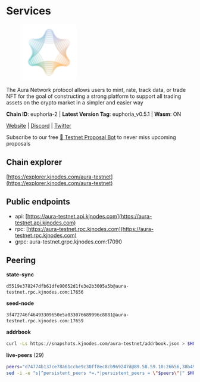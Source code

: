 # Services

<figure><img src="https://raw.githubusercontent.com/kj89/cosmos-images/main/logos/aura.png" width="150" alt=""><figcaption></figcaption></figure>

The Aura Network protocol allows users to mint, rate, track data,  or trade NFT for the goal of constructing a strong platform to  support all trading assets on the crypto market in a simpler and easier way

**Chain ID**: euphoria-2 | **Latest Version Tag**: euphoria_v0.5.1 | **Wasm**: ON

[Website](https://aura.network) | [Discord](https://discord.gg/hpvF5QcWRf) | [Twitter](https://twitter.com/AuraNetworkHQ)



Subscribe to our free [🤖 Testnet Proposal Bot](https://t.me/kjnodes_testnet_proposal_bot) to never miss upcoming proposals


## Chain explorer
[https://explorer.kjnodes.com/aura-testnet](https://explorer.kjnodes.com/aura-testnet)

## Public endpoints

* api: [https://aura-testnet.api.kjnodes.com](https://aura-testnet.api.kjnodes.com)
* rpc: [https://aura-testnet.rpc.kjnodes.com](https://aura-testnet.rpc.kjnodes.com)
* grpc: aura-testnet.grpc.kjnodes.com:17090

## Peering

**state-sync**

```text
d5519e378247dfb61dfe90652d1fe3e2b3005a5b@aura-testnet.rpc.kjnodes.com:17656
```

**seed-node**

```text
3f472746f46493309650e5a033076689996c8881@aura-testnet.rpc.kjnodes.com:17659
```

**addrbook**
```bash
curl -Ls https://snapshots.kjnodes.com/aura-testnet/addrbook.json > $HOME/.aura/config/addrbook.json
```

**live-peers** (29)
```bash
peers="d74774b137ce78a61ccbe9c30ff8ec8cb969247d@89.58.59.10:26656,38b49491b5eb8e4edb31e81acbadc42d50047a9e@66.206.2.162:27656,d5519e378247dfb61dfe90652d1fe3e2b3005a5b@65.109.68.190:17656,241bd90cceab3ca7d5d4bcf79bca22c6255ec94b@135.148.233.0:26656,2e1407476ad3566eb11ac92ad1df4782c7ba83dd@18.143.61.108:26656,3152129889968fe62faca92c7dd95bae190c92e5@135.181.142.60:15602,e3dbeeeb2dea9912610b92a436dfe3cb831a94e4@65.108.195.29:36126,3d6b07bdb11754c8c8512525dac109d8bdee3857@65.21.53.39:7656,314e6c8fe910618e7ec56048b30040e734fa41ff@89.117.56.126:25056,b2394ad608075aa405cdf4ab55e36376d93f7b1d@65.108.206.118:56656,720d5ff149ba60453d3bfab2beb78f75e22cd539@34.66.22.239:26656,21f7e0a082bb1f156f8efdf6b6d36f505605584b@65.108.192.123:43656,705e3c2b2b554586976ed88bb27f68e4c4176a33@13.250.223.114:26656,7812205773ac30f3d47200ac2391c79896c60135@54.254.220.113:26656,9df9e8307e3e671c9bcd1a23f0b73b45f2b8003d@65.109.88.251:35656,7cad1bcb2ad777dba21840832341f2ce14bae1a5@5.75.174.126:26656,6ef01ca6714aa8127d1b21b5339909ca6319dae0@144.76.97.251:26776,fdcc8f1ca406213d79947c5f38920a085ed90c0f@136.36.73.232:26676,ab2b8330cd137984de0654561a31f461d8433424@88.99.3.158:21756,855b0ff76f5a80ab7f322e818263835d009de052@46.4.5.45:21756,e874935eee84c8313dbb52ba497aed2d8d1f1245@65.108.237.231:27656,94f09cc1e0d2357c8c8423589c42dc7721387a60@176.9.44.113:26686,0770c2687cc34d59ca62270960d3ffcad6e42cf8@65.108.233.44:21656,fb3d13cb2e8ad1a1cae7dc1f21c62411007df9f8@85.10.193.246:33656,b9243524f659f2ff56691a4b2919c3060b2bb824@13.214.5.1:26656,4fba969fac7a67f3e6dedc3d54fdb9116382a6e0@65.21.94.31:26656,e4d8765b82baf3f69c0dc6e5e0488705fa3ceddd@95.217.144.107:21756,b130852645cc3d7925cfccd14d97425a2260e7ec@65.109.82.106:19656,1e9b7325e120a3d511eec20a3199c2218343fcd3@65.108.105.99:28656"
sed -i -e "s|^persistent_peers *=.*|persistent_peers = \"$peers\"|" $HOME/.aura/config/config.toml
```
